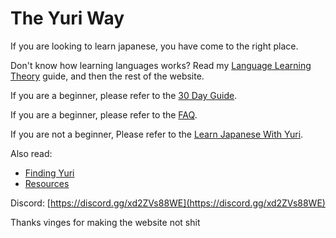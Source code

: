 # The Yuri Way

If you are looking to learn japanese, you have come to the right place.

Don't know how learning languages works? Read my [Language Learning Theory](Language_Learning_Theory.md) guide, and then the rest of the website.

If you are a beginner, please refer to the [30 Day Guide](30_Day_Guide.md).

If you are a beginner, please refer to the [FAQ](FAQ.md).

If you are not a beginner, Please refer to the [Learn Japanese With Yuri](Learn_Japanese_With_Yuri.md).

Also read:
- [Finding Yuri](Finding_Yuri.md)
- [Resources](Resources.md)

Discord: [https://discord.gg/xd2ZVs88WE](https://discord.gg/xd2ZVs88WE)

Thanks vinges for making the website not shit
